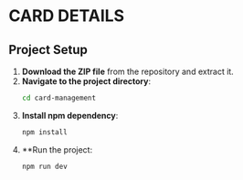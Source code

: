 # CARD DETAILS

## Project Setup

1. **Download the ZIP file** from the repository and extract it.
2. **Navigate to the project directory**:
   ```sh
   cd card-management
3. **Install npm dependency**:
   ```sh
   npm install
4. **Run the project:
   ```sh
   npm run dev
